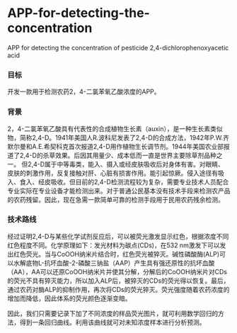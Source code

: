 # APP-for-detecting-the-concentration
APP for detecting the concentration of pesticide 2,4-dichlorophenoxyacetic acid
### 目标
开发一款用于检测农药2，4-二氯苯氧乙酸浓度的APP。
### 背景
2，4-二氯苯氧乙酸具有代表性的合成植物生长素（auxin），是一种生长素类似物，简称2,4-D。1941年美国人R.波科尼发表了2,4-D的合成方法，1942年P.W.齐默尔曼和A.E.希契科克首次报道2,4-D用作植物生长调节剂。1944年美国农业部报道了2,4-D的杀草效果。后因其用量少、成本低而一直是世界主要除草剂品种之一。
但2,4-D属于中等毒类，能入、摄入或经皮肤吸收后对身体有害。对眼睛、皮肤的刺激作用，反复接触对肝、心脏有损害作用。能引起惊厥。侵入途径有吸入、食入、经皮吸收。但目前的2,4-D检测流程较为复杂，需要专业技术人员配合专业实际在专业设备才能检测出来。对于普通公民基本没有技术手段来检测农产品的农药残留。因此，现在急需一款简单可靠的检测手段用于民用农药残余检测。
### 技术路线
经过证明2,4-D与某些化学试剂反应后，可以被荧光激发显示红色，根据浓度不同红色程度不同。化学原理如下：发光材料为碳点(CDs)，在532 nm激发下可以发出红色荧光。当与CoOOH纳米片结合时，红色荧光被猝灭。碱性磷酸酶(ALP)可以水解底物L-抗坏血酸-2-磷酸三钠盐（AAP）产生具有强还原性的抗坏血酸（AA），AA可以还原CoOOH纳米片并使其分解，分解后的CoOOH纳米片对CDs的荧光不具有猝灭能力，所以加入ALP后，被猝灭的CDs的荧光得以恢复。最后，通过农药对酶ALP的抑制作用，再次将CDs的荧光猝灭。荧光强度随着农药浓度的增加而降低，因此体系的荧光颜色逐渐变暗。

因此，我们只需要记录下加了不同浓度的样品荧光图片，就可利用数学回归的方法，得到一条回归曲线。利用该曲线就可对未知浓度样本进行分析预测。
